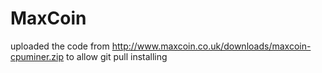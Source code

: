 MaxCoin
=======

uploaded the code from http://www.maxcoin.co.uk/downloads/maxcoin-cpuminer.zip to allow git pull installing
